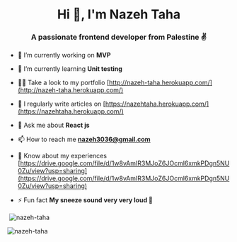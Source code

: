 <h1 align="center">Hi 👋, I'm Nazeh Taha</h1>
<h3 align="center">A passionate frontend developer from Palestine ✌</h3>

- 🔭 I’m currently working on **MVP**

- 🌱 I’m currently learning **Unit testing**

- 👨‍💻 Take a look to my portfolio [http://nazeh-taha.herokuapp.com/](http://nazeh-taha.herokuapp.com/)

- 📝 I regularly write articles on [https://nazehtaha.herokuapp.com/](https://nazehtaha.herokuapp.com/)

- 💬 Ask me about **React js**

- 📫 How to reach me **nazeh3036@gmail.com**

- 📄 Know about my experiences [https://drive.google.com/file/d/1w8vAmIR3MJoZ6JOcml6xmkPDgn5NU0Zu/view?usp=sharing](https://drive.google.com/file/d/1w8vAmIR3MJoZ6JOcml6xmkPDgn5NU0Zu/view?usp=sharing)

- ⚡ Fun fact **My sneeze sound very very loud 🤣**




<p>&nbsp;<img align="center" src="https://github-readme-stats.vercel.app/api?username=nazeh-taha&show_icons=true&locale=en" alt="nazeh-taha" /></p>

<p><img align="center" src="https://github-readme-streak-stats.herokuapp.com/?user=nazeh-taha&" alt="nazeh-taha" /></p>
